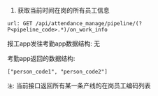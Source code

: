 1. 获取当前时间在岗的所有员工信息
```
url: GET /api/attendance_manage/pipeline/(?P<pipeline_code>.*)/on_work_info
```

报工app发往考勤app数据结构: 无

考勤app返回的数据结构:
```
["person_code1", "person_code2"]
```

`注`: 当前接口返回所有某一条产线的在岗员工编码列表